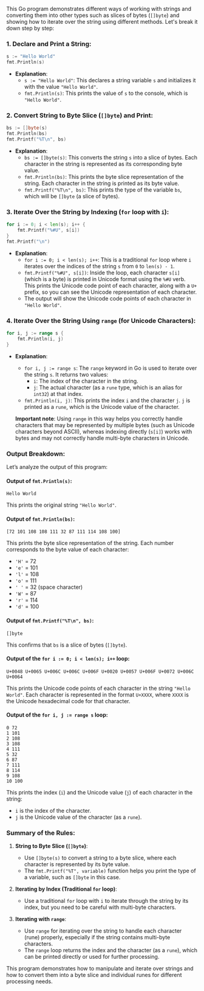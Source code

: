 This Go program demonstrates different ways of working with strings and converting them into other types such as slices of bytes (`[]byte`) and showing how to iterate over the string using different methods. Let's break it down step by step:

### 1. **Declare and Print a String:**
```go
s := "Hello World"
fmt.Println(s)
```
- **Explanation**:
  - `s := "Hello World"`: This declares a string variable `s` and initializes it with the value `"Hello World"`.
  - `fmt.Println(s)`: This prints the value of `s` to the console, which is `"Hello World"`.

### 2. **Convert String to Byte Slice (`[]byte`) and Print:**
```go
bs := []byte(s)
fmt.Println(bs)
fmt.Printf("%T\n", bs)
```
- **Explanation**:
  - `bs := []byte(s)`: This converts the string `s` into a slice of bytes. Each character in the string is represented as its corresponding byte value.
  - `fmt.Println(bs)`: This prints the byte slice representation of the string. Each character in the string is printed as its byte value.
  - `fmt.Printf("%T\n", bs)`: This prints the type of the variable `bs`, which will be `[]byte` (a slice of bytes).

### 3. **Iterate Over the String by Indexing (`for` loop with `i`):**
```go
for i := 0; i < len(s); i++ {
    fmt.Printf("%#U", s[i])
}
fmt.Printf("\n")
```
- **Explanation**:
  - `for i := 0; i < len(s); i++`: This is a traditional `for` loop where `i` iterates over the indices of the string `s` from `0` to `len(s) - 1`.
  - `fmt.Printf("%#U", s[i])`: Inside the loop, each character `s[i]` (which is a byte) is printed in Unicode format using the `%#U` verb. This prints the Unicode code point of each character, along with a `U+` prefix, so you can see the Unicode representation of each character.
  - The output will show the Unicode code points of each character in `"Hello World"`.

### 4. **Iterate Over the String Using `range` (for Unicode Characters):**
```go
for i, j := range s {
    fmt.Println(i, j)
}
```
- **Explanation**:
  - `for i, j := range s`: The `range` keyword in Go is used to iterate over the string `s`. It returns two values:
    - `i`: The index of the character in the string.
    - `j`: The actual character (as a `rune` type, which is an alias for `int32`) at that index.
  - `fmt.Println(i, j)`: This prints the index `i` and the character `j`. `j` is printed as a `rune`, which is the Unicode value of the character.

  **Important note**: Using `range` in this way helps you correctly handle characters that may be represented by multiple bytes (such as Unicode characters beyond ASCII), whereas indexing directly (`s[i]`) works with bytes and may not correctly handle multi-byte characters in Unicode.

### Output Breakdown:

Let’s analyze the output of this program:

#### Output of `fmt.Println(s)`:
```
Hello World
```
This prints the original string `"Hello World"`.

#### Output of `fmt.Println(bs)`:
```
[72 101 108 108 111 32 87 111 114 108 100]
```
This prints the byte slice representation of the string. Each number corresponds to the byte value of each character:
- `'H'` = 72
- `'e'` = 101
- `'l'` = 108
- `'o'` = 111
- `' '` = 32 (space character)
- `'W'` = 87
- `'r'` = 114
- `'d'` = 100

#### Output of `fmt.Printf("%T\n", bs)`:
```
[]byte
```
This confirms that `bs` is a slice of bytes (`[]byte`).

#### Output of the `for i := 0; i < len(s); i++` loop:
```
U+0048 U+0065 U+006C U+006C U+006F U+0020 U+0057 U+006F U+0072 U+006C U+0064
```
This prints the Unicode code points of each character in the string `"Hello World"`. Each character is represented in the format `U+XXXX`, where `XXXX` is the Unicode hexadecimal code for that character.

#### Output of the `for i, j := range s` loop:
```
0 72
1 101
2 108
3 108
4 111
5 32
6 87
7 111
8 114
9 108
10 100
```
This prints the index (`i`) and the Unicode value (`j`) of each character in the string:
- `i` is the index of the character.
- `j` is the Unicode value of the character (as a `rune`).

### Summary of the Rules:
1. **String to Byte Slice (`[]byte`)**:
   - Use `[]byte(s)` to convert a string to a byte slice, where each character is represented by its byte value.
   - The `fmt.Printf("%T", variable)` function helps you print the type of a variable, such as `[]byte` in this case.

2. **Iterating by Index (Traditional `for` loop)**:
   - Use a traditional `for` loop with `i` to iterate through the string by its index, but you need to be careful with multi-byte characters.

3. **Iterating with `range`**:
   - Use `range` for iterating over the string to handle each character (rune) properly, especially if the string contains multi-byte characters.
   - The `range` loop returns the index and the character (as a `rune`), which can be printed directly or used for further processing.

This program demonstrates how to manipulate and iterate over strings and how to convert them into a byte slice and individual runes for different processing needs.